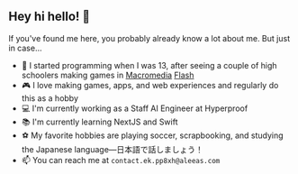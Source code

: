 ## Hey hi hello! 👋

If you've found me here, you probably already know a lot about me. But just in case...

- 🌱 I started programming when I was 13, after seeing a couple of high schoolers making games in [Macromedia](https://en.wikipedia.org/wiki/Macromedia) [Flash](https://en.wikipedia.org/wiki/Adobe_Flash)
- 🎮 I love making games, apps, and web experiences and regularly do this as a hobby
- 💻 I'm currently working as a Staff AI Engineer at Hyperproof
- 📚 I'm currently learning NextJS and Swift
- ⚽️ My favorite hobbies are playing soccer, scrapbooking, and studying the Japanese language—日本語で話しましょう！
- 📫 You can reach me at `contact.ek.pp8xh@aleeas.com`
